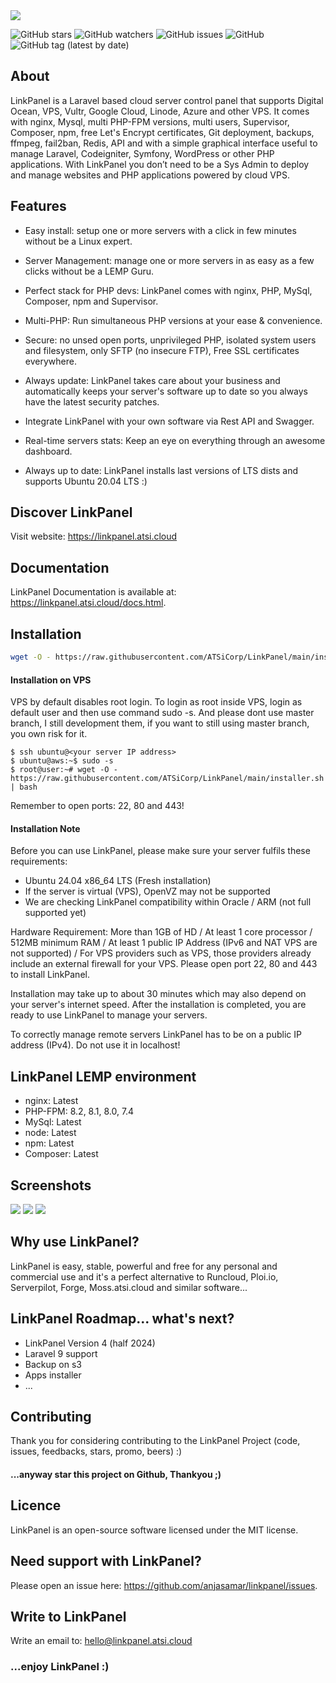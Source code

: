 <img src="https://github.com/ATSiCorp/linkpanel/main/utility/design/banner.png?raw=true">

![GitHub stars](https://camo.githubusercontent.com/github/stars/ATSiCorp/linkpanel?style=social)
![GitHub watchers](https://camo.githubusercontent.com/github/watchers/ATSiCorp/linkpanel?style=social)
![GitHub issues](https://camo.githubusercontent.com/github/issues/ATSiCorp/linkpanel)
![GitHub](https://camo.githubusercontent.com/github/license/ATSiCorp/linkpanel)
![GitHub tag (latest by date)](https://camo.githubusercontent.com/github/v/tag/ATSiCorp/linkpanel?label=version)

## About
LinkPanel is a Laravel based cloud server control panel that supports Digital Ocean, VPS, Vultr, Google Cloud, Linode, Azure and other VPS. It comes with nginx, Mysql, multi PHP-FPM versions, multi users, Supervisor, Composer, npm, free Let's Encrypt certificates, Git deployment, backups, ffmpeg, fail2ban, Redis, API and with a simple graphical interface useful to manage Laravel, Codeigniter, Symfony, WordPress or other PHP applications. With LinkPanel you don’t need to be a Sys Admin to deploy and manage websites and PHP applications powered by cloud VPS.

## Features
- Easy install: setup one or more servers with a click in few minutes without be a Linux expert.

- Server Management: manage one or more servers in as easy as a few clicks without be a LEMP Guru.

- Perfect stack for PHP devs: LinkPanel comes with nginx, PHP, MySql, Composer, npm and Supervisor.

- Multi-PHP: Run simultaneous PHP versions at your ease & convenience.

- Secure: no unsed open ports, unprivileged PHP, isolated system users and filesystem, only SFTP (no insecure FTP), Free SSL certificates everywhere.

- Always update: LinkPanel takes care about your business and automatically keeps your server's software up to date so you always have the latest security patches.

- Integrate LinkPanel with your own software via Rest API and Swagger.

- Real-time servers stats: Keep an eye on everything through an awesome dashboard.

- Always up to date: LinkPanel installs last versions of LTS dists and supports Ubuntu 20.04 LTS :)

## Discover LinkPanel
Visit website: https://linkpanel.atsi.cloud

## Documentation
LinkPanel Documentation is available at: https://linkpanel.atsi.cloud/docs.html.

## Installation
```bash
wget -O - https://raw.githubusercontent.com/ATSiCorp/LinkPanel/main/installer.sh | bash
```
#### Installation on VPS
VPS by default disables root login. To login as root inside VPS, login as default user and then use command sudo -s.
And please dont use master branch, I still development them, if you want to still using master branch, you own risk for it.

```
$ ssh ubuntu@<your server IP address>
$ ubuntu@aws:~$ sudo -s
$ root@user:~# wget -O - https://raw.githubusercontent.com/ATSiCorp/LinkPanel/main/installer.sh | bash
```
Remember to open ports: 22, 80 and 443!

#### Installation Note
Before you can use LinkPanel, please make sure your server fulfils these requirements:

- Ubuntu 24.04 x86_64 LTS (Fresh installation)
- If the server is virtual (VPS), OpenVZ may not be supported
- We are checking LinkPanel compatibility within Oracle / ARM (not full supported yet)

Hardware Requirement: More than 1GB of HD / At least 1 core processor / 512MB minimum RAM / At least 1 public IP  Address (IPv6 and NAT VPS are not supported) / For VPS providers such as VPS, those providers already include an external firewall for your VPS. Please open port 22, 80 and 443 to install LinkPanel.

Installation may take up to about 30 minutes which may also depend on your server's internet speed. After the installation is completed, you are ready to use LinkPanel to manage your servers.

To correctly manage remote servers LinkPanel has to be on a public IP address (IPv4). Do not use it in localhost!

## LinkPanel LEMP environment
- nginx: Latest
- PHP-FPM: 8.2, 8.1, 8.0, 7.4
- MySql: Latest
- node: Latest
- npm: Latest
- Composer: Latest

## Screenshots

<img src="https://linkpanel.atsi.cloud/assets/images/docs/dashboard.png"> 

<img src="https://linkpanel.atsi.cloud/assets/images/docs/server.png"> 

<img src="https://linkpanel.atsi.cloud/assets/images/docs/site.png"> 

## Why use LinkPanel?
LinkPanel is easy, stable, powerful and free for any personal and commercial use and it's a perfect alternative to Runcloud, Ploi.io, Serverpilot, Forge, Moss.atsi.cloud and similar software...

## LinkPanel Roadmap... what's next? 
- LinkPanel Version 4 (half 2024)
- Laravel 9 support
- Backup on s3
- Apps installer
- ...

## Contributing
Thank you for considering contributing to the LinkPanel Project (code, issues, feedbacks, stars, promo, beers) :)

#### ...anyway star this project on Github, Thankyou ;)

## Licence
LinkPanel is an open-source software licensed under the MIT license.

## Need support with LinkPanel?
Please open an issue here: https://github.com/anjasamar/linkpanel/issues.

## Write to LinkPanel
Write an email to: hello@linkpanel.atsi.cloud

### ...enjoy LinkPanel :)

